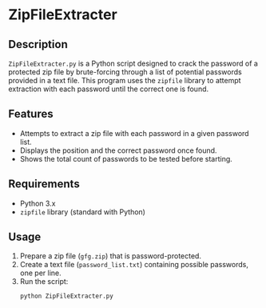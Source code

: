 # ZipFileExtracter

## Description
`ZipFileExtracter.py` is a Python script designed to crack the password of a protected zip file by brute-forcing through a list of potential passwords provided in a text file. This program uses the `zipfile` library to attempt extraction with each password until the correct one is found.

## Features
- Attempts to extract a zip file with each password in a given password list.
- Displays the position and the correct password once found.
- Shows the total count of passwords to be tested before starting.

## Requirements
- Python 3.x
- `zipfile` library (standard with Python)

## Usage
1. Prepare a zip file (`gfg.zip`) that is password-protected.
2. Create a text file (`password_list.txt`) containing possible passwords, one per line.
3. Run the script:
   ```bash
   python ZipFileExtracter.py
   
